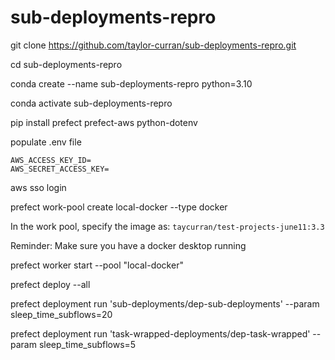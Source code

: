 # sub-deployments-repro

git clone https://github.com/taylor-curran/sub-deployments-repro.git

cd sub-deployments-repro

conda create --name sub-deployments-repro python=3.10

conda activate sub-deployments-repro

pip install prefect prefect-aws python-dotenv

populate .env file

```text
AWS_ACCESS_KEY_ID=
AWS_SECRET_ACCESS_KEY=
```

aws sso login

prefect work-pool create local-docker --type docker

In the work pool, specify the image as:
`taycurran/test-projects-june11:3.3`

Reminder: Make sure you have a docker desktop running

prefect worker start --pool "local-docker"

prefect deploy --all

prefect deployment run 'sub-deployments/dep-sub-deployments' --param sleep_time_subflows=20

prefect deployment run 'task-wrapped-deployments/dep-task-wrapped' --param sleep_time_subflows=5


